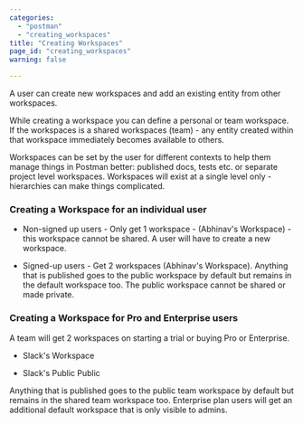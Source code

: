 ```yaml
---
categories:
  - "postman"
  - "creating_workspaces"
title: "Creating Workspaces"
page_id: "creating_workspaces"
warning: false

---
```

A user can create new workspaces and add an existing entity from other workspaces.

While creating a workspace you can define a personal or team workspace. If the workspaces is a shared workspaces (team) - any entity created within that workspace immediately becomes available to others.

Workspaces can be set by the user for different contexts to help them manage things in Postman better: published docs, tests etc. or separate project level workspaces. Workspaces will exist at a single level only - hierarchies can make things complicated.

### Creating a Workspace for an individual user

* Non-signed up users - Only get 1 workspace - (Abhinav's Workspace) - this workspace cannot be shared. A user will have to create a new workspace.

* Signed-up users - Get 2 workspaces (Abhinav's Workspace). Anything that is published goes to the public workspace by default but remains in the default workspace too. The public workspace cannot be shared or made private.

### Creating a Workspace for Pro and Enterprise users

A team will get 2 workspaces on starting a trial or buying Pro or Enterprise. 

* Slack's Workspace

* Slack's Public Public

Anything that is published goes to the public team workspace by default but remains in the shared team workspace too. Enterprise plan users will get an additional default workspace that is only visible to admins.
